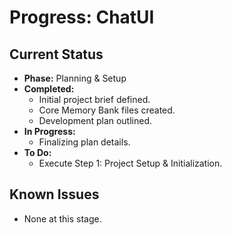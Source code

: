 # Progress: ChatUI

## Current Status
- **Phase:** Planning & Setup
- **Completed:**
    - Initial project brief defined.
    - Core Memory Bank files created.
    - Development plan outlined.
- **In Progress:**
    - Finalizing plan details.
- **To Do:**
    - Execute Step 1: Project Setup & Initialization.

## Known Issues
- None at this stage. 